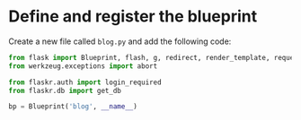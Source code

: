# Define and register the blueprint

Create a new file called `blog.py` and add the following code:

```python
from flask import Blueprint, flash, g, redirect, render_template, request, url_for
from werkzeug.exceptions import abort

from flaskr.auth import login_required
from flaskr.db import get_db

bp = Blueprint('blog', __name__)
```
